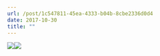 ```yaml
---
url: /post/1c547811-45ea-4333-b04b-8cbe2336d0d4
date: 2017-10-30
title: ""
---
```


<img class="img-fluid" src="/47928f8d74.jpg"  /><img class="img-fluid" img src="/51ccc1969b.jpg" />